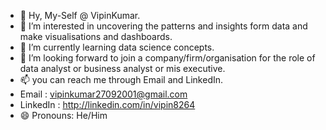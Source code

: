 - 👋 Hy, My-Self @ VipinKumar.
- 👀 I’m interested in uncovering the patterns and insights form data and make visualisations and dashboards.
- 🌱 I’m currently learning data science concepts.
- 💞️ I’m looking forward to join a company/firm/organisation for the role of data analyst or business analyst or mis executive. 
- 📫 you can reach me through Email and LinkedIn.
- Email : vipinkumar27092001@gmail.com
- LinkedIn : http://linkedin.com/in/vipin8264
- 😄 Pronouns: He/Him

<!---
Vipin1184/Vipin1184 is a ✨ special ✨ repository because its `README.md` (this file) appears on your GitHub profile.
You can click the Preview link to take a look at your changes.
--->
